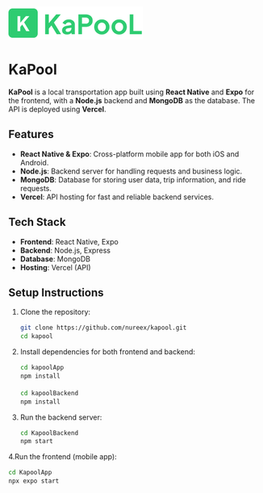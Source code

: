 ![](https://github.com/Nureex/Files/blob/master/Photos/logo.png)
# KaPool 


**KaPool** is a local transportation app built using **React Native** and **Expo** for the frontend, with a **Node.js** backend and **MongoDB** as the database. The API is deployed using **Vercel**.

## Features

- **React Native & Expo**: Cross-platform mobile app for both iOS and Android.
- **Node.js**: Backend server for handling requests and business logic.
- **MongoDB**: Database for storing user data, trip information, and ride requests.
- **Vercel**: API hosting for fast and reliable backend services.

## Tech Stack

- **Frontend**: React Native, Expo
- **Backend**: Node.js, Express
- **Database**: MongoDB
- **Hosting**: Vercel (API)

## Setup Instructions

1. Clone the repository:
   ```bash
   git clone https://github.com/nureex/kapool.git
   cd kapool
   ```

2. Install dependencies for both frontend and backend:
   ```bash
   cd kapoolApp
   npm install
   
   cd kapoolBackend
   npm install
   ```
3. Run the backend server:
    ```bash
   cd KapoolBackend
   npm start
   ```
4.Run the frontend (mobile app):
   ```bash
   cd KapoolApp
   npx expo start
   ```
